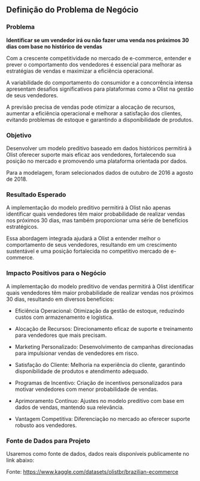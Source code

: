 ## Definição do Problema de Negócio

### Problema

**Identificar se um vendedor irá ou não fazer uma venda nos próximos 30 dias com base no histórico de vendas**

Com a crescente competitividade no mercado de e-commerce, entender e prever o comportamento dos vendedores é essencial para melhorar as estratégias de vendas e maximizar a eficiência operacional.

A variabilidade do comportamento do consumidor e a concorrência intensa apresentam desafios significativos para plataformas como a Olist na gestão de seus vendedores.

A previsão precisa de vendas pode otimizar a alocação de recursos, aumentar a eficiência operacional e melhorar a satisfação dos clientes, evitando problemas de estoque e garantindo a disponibilidade de produtos.

### Objetivo

Desenvolver um modelo preditivo baseado em dados históricos permitirá à Olist oferecer suporte mais eficaz aos vendedores, fortalecendo sua posição no mercado e promovendo uma plataforma orientada por dados.

Para a modelagem, foram selecionados dados de outubro de 2016 a agosto de 2018.

### Resultado Esperado

A implementação do modelo preditivo permitirá à Olist não apenas identificar quais vendedores têm maior probabilidade de realizar vendas nos próximos 30 dias, mas também proporcionar uma série de benefícios estratégicos.

Essa abordagem integrada ajudará a Olist a entender melhor o comportamento de seus vendedores, resultando em um crescimento sustentável e uma posição fortalecida no competitivo mercado de e-commerce.

### Impacto Positivos para o Negócio

A implementação do modelo preditivo de vendas permitirá à Olist identificar quais vendedores têm maior probabilidade de realizar vendas nos próximos 30 dias, resultando em diversos benefícios:

- Eficiência Operacional: Otimização da gestão de estoque, reduzindo custos com armazenamento e logística.

- Alocação de Recursos: Direcionamento eficaz de suporte e treinamento para vendedores que mais precisam.

- Marketing Personalizado: Desenvolvimento de campanhas direcionadas para impulsionar vendas de vendedores em risco.

- Satisfação do Cliente: Melhoria na experiência do cliente, garantindo disponibilidade de produtos e atendimento adequado.

- Programas de Incentivo: Criação de incentivos personalizados para motivar vendedores com menor probabilidade de vendas.

- Aprimoramento Contínuo: Ajustes no modelo preditivo com base em dados de vendas, mantendo sua relevância.

- Vantagem Competitiva: Diferenciação no mercado ao oferecer suporte robusto aos vendedores.

### Fonte de Dados para Projeto

Usaremos como fonte de dados, dados reais disponíveis publicamente no link abaixo:

Fonte: https://www.kaggle.com/datasets/olistbr/brazilian-ecommerce

